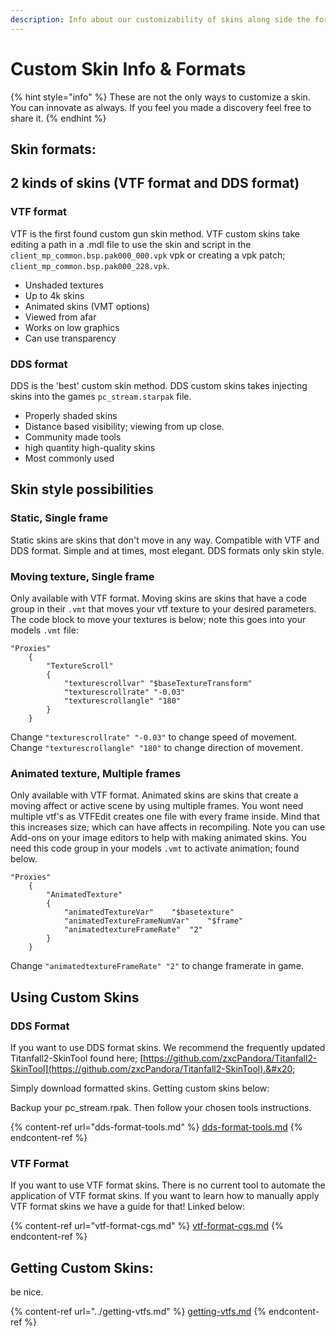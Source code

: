 ```yaml
---
description: Info about our customizability of skins along side the formats.
---
```


# Custom Skin Info & Formats

{% hint style="info" %}
These are not the only ways to customize a skin. You can innovate as always. If you feel you made a discovery feel free to share it.
{% endhint %}

## Skin formats:

## 2 kinds of skins (VTF format and DDS format)

### VTF format

VTF is the first found custom gun skin method. VTF custom skins take editing a path in a .mdl file to use the skin and script in the `client_mp_common.bsp.pak000_000.vpk` vpk or creating a vpk patch; `client_mp_common.bsp.pak000_228.vpk`.&#x20;

* Unshaded textures
* Up to 4k skins
* Animated skins (VMT options)
* Viewed from afar
* Works on low graphics
* Can use transparency

### DDS format

DDS is the 'best' custom skin method. DDS custom skins takes injecting skins into the games `pc_stream.starpak` file.&#x20;

* Properly shaded skins
* Distance based visibility; viewing from up close.&#x20;
* Community made tools
* high quantity high-quality skins
* Most commonly used

## Skin style possibilities

### Static, Single frame

Static skins are skins that don't move in any way. Compatible with VTF and DDS format. Simple and at times, most elegant. DDS formats only skin style.

### Moving texture, Single frame

Only available with VTF format. Moving skins are skins that have a code group in their `.vmt` that moves your vtf texture to your desired parameters. The code block to move your textures is below; note this goes into your models `.vmt` file:

```
"Proxies"
    {
        "TextureScroll"
        {
            "texturescrollvar" "$baseTextureTransform"
            "texturescrollrate" "-0.03"
            "texturescrollangle" "180"
        }
    }
```

Change `"texturescrollrate" "-0.03"` to change speed of movement. \
Change `"texturescrollangle" "180"` to change direction of  movement.

### Animated texture, Multiple frames

Only available with VTF format. Animated skins are skins that create a moving affect or active scene by using multiple frames. You wont need multiple vtf's as VTFEdit creates one file with every frame inside. Mind that this increases size; which can have affects in recompiling. Note you can use Add-ons on your image editors to help with making animated skins. You need this code group in your models `.vmt` to activate animation; found below.

```
"Proxies"
    {
        "AnimatedTexture"
        {
            "animatedTextureVar"	"$basetexture"
			"animatedTextureFrameNumVar"	"$frame"
			"animatedtextureFrameRate"	"2"
        }
    }
```

Change `"animatedtextureFrameRate" "2"` to change framerate in game.

## Using Custom Skins

### DDS Format

If you want to use DDS format skins. We recommend the frequently updated Titanfall2-SkinTool found here; [https://github.com/zxcPandora/Titanfall2-SkinTool](https://github.com/zxcPandora/Titanfall2-SkinTool).&#x20;

Simply download formatted skins. Getting custom skins below:

Backup your pc\_stream.rpak. Then follow your chosen tools instructions.&#x20;

{% content-ref url="dds-format-tools.md" %}
[dds-format-tools.md](dds-format-tools.md)
{% endcontent-ref %}

### VTF Format

If you want to use VTF format skins. There is no current tool to automate the application of VTF format skins. If you want to learn how to manually apply VTF format skins we have a guide for that! Linked below:

{% content-ref url="vtf-format-cgs.md" %}
[vtf-format-cgs.md](vtf-format-cgs.md)
{% endcontent-ref %}

## Getting Custom Skins:

be nice.

{% content-ref url="../getting-vtfs.md" %}
[getting-vtfs.md](../getting-vtfs.md)
{% endcontent-ref %}
